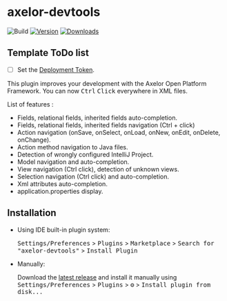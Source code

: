 # axelor-devtools

![Build](https://github.com/PHPierrre/axelor-devtools/workflows/Build/badge.svg)
[![Version](https://img.shields.io/jetbrains/plugin/v/17982-axelor.svg)](https://plugins.jetbrains.com/plugin/17982-axelor)
[![Downloads](https://img.shields.io/jetbrains/plugin/d/17982-axelor.svg)](https://plugins.jetbrains.com/plugin/17982-axelor)

## Template ToDo list
- [ ] Set the [Deployment Token](https://plugins.jetbrains.com/docs/marketplace/plugin-upload.html).

<!-- Plugin description -->
This plugin improves your development with the Axelor Open Platform Framework. 
You can now <kbd>Ctrl</kbd> <kbd>Click️</kbd> everywhere in XML files.

List of features :

- Fields, relational fields, inherited fields auto-completion.
- Fields, relational fields, inherited fields navigation (Ctrl + click)
- Action navigation (onSave, onSelect, onLoad, onNew, onEdit, onDelete, onChange).
- Action method navigation to Java files.
- Detection of wrongly configured IntelliJ Project.
- Model navigation and auto-completion.
- View navigation (Ctrl click), detection of unknown views.
- Selection navigation (Ctrl click) and auto-completion.
- Xml attributes auto-completion.
- application.properties display.

<!-- Plugin description end -->

## Installation

- Using IDE built-in plugin system:
  
  <kbd>Settings/Preferences</kbd> > <kbd>Plugins</kbd> > <kbd>Marketplace</kbd> > <kbd>Search for "axelor-devtools"</kbd> >
  <kbd>Install Plugin</kbd>
  
- Manually:

  Download the [latest release](https://github.com/PHPierrre/axelor-devtools/releases/latest) and install it manually using
  <kbd>Settings/Preferences</kbd> > <kbd>Plugins</kbd> > <kbd>⚙️</kbd> > <kbd>Install plugin from disk...</kbd>

